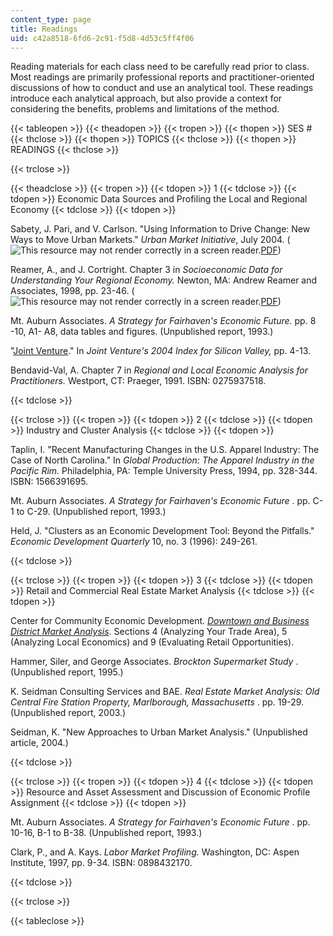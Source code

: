 ```yaml
---
content_type: page
title: Readings
uid: c42a8518-6fd6-2c91-f5d8-4d53c5ff4f06
---
```


Reading materials for each class need to be carefully read prior to class. Most readings are primarily professional reports and practitioner-oriented discussions of how to conduct and use an analytical tool. These readings introduce each analytical approach, but also provide a context for considering the benefits, problems and limitations of the method.

{{< tableopen >}}
{{< theadopen >}}
{{< tropen >}}
{{< thopen >}}
SES #
{{< thclose >}}
{{< thopen >}}
TOPICS
{{< thclose >}}
{{< thopen >}}
READINGS
{{< thclose >}}

{{< trclose >}}

{{< theadclose >}}
{{< tropen >}}
{{< tdopen >}}
1
{{< tdclose >}}
{{< tdopen >}}
Economic Data Sources and Profiling the Local and Regional Economy
{{< tdclose >}}
{{< tdopen >}}


Sabety, J. Pari, and V. Carlson. "Using Information to Drive Change: New Ways to Move Urban Markets." _Urban Market Initiative_, July 2004. (![This resource may not render correctly in a screen reader.](/images/inacessible.gif)[PDF](https://www.brookings.edu/research/using-information-to-drive-change-new-ways-of-moving-markets/))

Reamer, A., and J. Cortright. Chapter 3 in _Socioeconomic Data for Understanding Your Regional Economy._ Newton, MA: Andrew Reamer and Associates, 1998, pp. 23-46. (![This resource may not render correctly in a screen reader.](/images/inacessible.gif)[PDF](http://econdata.net/wp-content/uploads/2014/12/uguide.pdf))

Mt. Auburn Associates. _A Strategy for Fairhaven's Economic Future._ pp. 8 -10, A1- A8, data tables and figures. (Unpublished report, 1993.)

"[Joint Venture](http://www.jointventure.org/index.php?option=com_content&view=article&id=293:the-2004-index-of-silicon-valley&catid=77:publications-archive&Itemid=348)." In _Joint Venture's 2004 Index for Silicon Valley,_ pp. 4-13.

Bendavid-Val, A. Chapter 7 in _Regional and Local Economic Analysis for Practitioners._ Westport, CT: Praeger, 1991. ISBN: 0275937518.


{{< tdclose >}}

{{< trclose >}}
{{< tropen >}}
{{< tdopen >}}
2
{{< tdclose >}}
{{< tdopen >}}
Industry and Cluster Analysis
{{< tdclose >}}
{{< tdopen >}}


Taplin, I. "Recent Manufacturing Changes in the U.S. Apparel Industry: The Case of North Carolina." In _Global Production: The Apparel Industry in the Pacific Rim._ Philadelphia, PA: Temple University Press, 1994, pp. 328-344. ISBN: 1566391695.

Mt. Auburn Associates. _A Strategy for Fairhaven's Economic Future_ . pp. C-1 to C-29. (Unpublished report, 1993.)

Held, J. "Clusters as an Economic Development Tool: Beyond the Pitfalls." _Economic Development Quarterly_ 10, no. 3 (1996): 249-261.


{{< tdclose >}}

{{< trclose >}}
{{< tropen >}}
{{< tdopen >}}
3
{{< tdclose >}}
{{< tdopen >}}
Retail and Commercial Real Estate Market Analysis
{{< tdclose >}}
{{< tdopen >}}


Center for Community Economic Development. [_Downtown and Business District Market Analysis_](https://cced.ces.uwex.edu/downtown-and-business-district-economic-development/). Sections 4 (Analyzing Your Trade Area), 5 (Analyzing Local Economics) and 9 (Evaluating Retail Opportunities).

Hammer, Siler, and George Associates. _Brockton Supermarket Study_ . (Unpublished report, 1995.)

K. Seidman Consulting Services and BAE. _Real Estate Market Analysis: Old Central Fire Station Property, Marlborough, Massachusetts_ . pp. 19-29. (Unpublished report, 2003.)

Seidman, K. "New Approaches to Urban Market Analysis." (Unpublished article, 2004.)


{{< tdclose >}}

{{< trclose >}}
{{< tropen >}}
{{< tdopen >}}
4
{{< tdclose >}}
{{< tdopen >}}
Resource and Asset Assessment and Discussion of Economic Profile Assignment
{{< tdclose >}}
{{< tdopen >}}


Mt. Auburn Associates. _A Strategy for Fairhaven's Economic Future_ . pp. 10-16, B-1 to B-38. (Unpublished report, 1993.)

Clark, P., and A. Kays. _Labor Market Profiling._ Washington, DC: Aspen Institute, 1997, pp. 9-34. ISBN: 0898432170.


{{< tdclose >}}

{{< trclose >}}

{{< tableclose >}}